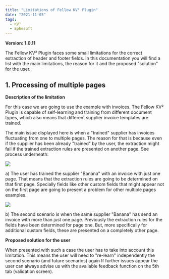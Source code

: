 ```yaml
---
title: "Limitations of Fellow KV² Plugin"
date: "2021-11-05"
tags:
  - KV²
  - Ephesoft
---
```


**Version: 1.0.11**

The Fellow KV² Plugin faces some small limitations for the correct extraction of header and footer fields. In this documentation you will find a list with the main limitations, the reason for it and the proposed "solution" for the user.

## 1\. Processing of multiple pages

**Description of the limitation**

For this case we are going to use the example with invoices. The Fellow KV² Plugin is capable of self-learning and training from different document types, which also means that different supplier invoice templates are trained.

The main issue displayed here is when a "trained" supplier has invoices fluctuating from one to multiple pages. The reason for that is because even if the supplier has been already "trained" by the user, the extraction might fail if the trained extraction rules are presented on another page. See process underneath:

![](/_images/doc2/Screenshot-2021-11-05-at-12.25.17-1024x730.png)

a) The user has trained the supplier "Banana" with an invoice with just one page. That means that the extraction rules are going to be determined on that first page. Specially fields like other custom fields that might appear not on the first page are going to present a problem for other multiple pages examples.

![](/_images/doc2/Screenshot-2021-11-05-at-12.30.41-1024x661.png)

b) The second scenario is when the same supplier "Banana" has send an invoice with more than just one page. Previously the extraction rules for the fields have been determined for page one. But, more specifically for additional custom fields, these are presented on a completely other page.

**Proposed solution for the user**

When presented with such a case the user has to take into account this limitation. This means the user will need to "re-learn" independently the second scenario (and future scenarios) again If further issues appear the user can always advise us with the available feedback function on the 5th tab (validation screen).

